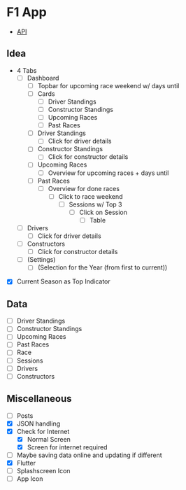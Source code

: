 # F1 App
- [API](http://ergast.com/mrd/)

## Idea
- 4 Tabs
	- [ ] Dashboard
		- [ ] Topbar for upcoming race weekend w/ days until
		- [ ] Cards
			- [ ] Driver Standings
			- [ ] Constructor Standings
			- [ ] Upcoming Races
			- [ ] Past Races
		- [ ] Driver Standings
			- [ ] Click for driver details
		- [ ] Constructor Standings
			- [ ] Click for constructor details
		- [ ] Upcoming Races
			- [ ] Overview for upcoming races + days until
		- [ ] Past Races
			- [ ] Overview for done races
				- [ ] Click to race weekend
					- [ ] Sessions w/ Top 3
						- [ ] Click on Session
							- [ ] Table
							
	- [ ] Drivers
		- [ ] Click for driver details
	- [ ] Constructors
		- [ ] Click for constructor details
	- [ ] (Settings)
		- [ ] (Selection for the Year (from first to current))
- [x] Current Season as Top Indicator

## Data
- [ ] Driver Standings
- [ ] Constructor Standings
- [ ] Upcoming Races
- [ ] Past Races
- [ ] Race
- [ ] Sessions
- [ ] Drivers
- [ ] Constructors

## Miscellaneous
- [ ] Posts
- [x] JSON handling
- [x] Check for Internet
	- [x] Normal Screen
	- [x] Screen for internet required
- [ ] Maybe saving data online and updating if different
- [x] Flutter
- [ ] Splashscreen Icon
- [ ] App Icon
